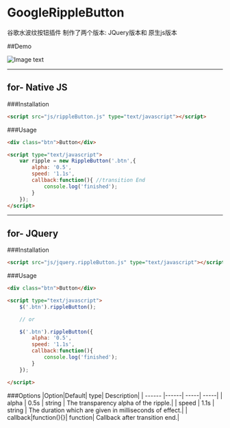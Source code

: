 # GoogleRippleButton    

谷歌水波纹按钮插件
制作了两个版本:
JQuery版本和 原生js版本

##Demo

![Image text](http://p1.bpimg.com/567571/cfc3893d9214bb6b.gif)


----

## for- Native JS


###Installation

```html
<script src="js/rippleButton.js" type="text/javascript"></script>
```

###Usage

```html
<div class="btn">Button</div>

<script type="text/javascript">
    var ripple = new RippleButton('.btn',{
        alpha: '0.5',
        speed: '1.1s',
        callback:function(){ //transition End
            console.log('finished');
        }
    });
</script>
```

----

## for- JQuery


###Installation

```html
<script src="js/jquery.rippleButton.js" type="text/javascript"></script>
```

###Usage

```html
<div class="btn">Button</div>

<script type="text/javascript">
    $('.btn').rippleButton();

    // or

    $('.btn').rippleButton({
        alpha: '0.5',
        speed: '1.1s',
        callback:function(){
            console.log('finished');
        }
    });

</script>
```

###Options
|Option|Default| type| Description|
| ------ |------| -----| -----|
| alpha | 0.5s | string | The transparency alpha of the ripple.|
| speed | 1.1s | string | The duration which are given in milliseconds of effect.|
| callback|function(){}| function| Callback after transition end.|
 








